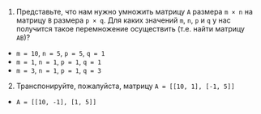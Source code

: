 1. Представьте, что нам нужно умножить матрицу ```A``` размера ```m × n``` на матрицу ```B``` размера ```p × q```. Для каких значений ```m```, ```n```, ```p``` и ```q``` у нас получится такое перемножение осуществить (т.е. найти матрицу ```AB```)?
  * ```m = 10```, ```n = 5```, ```p = 5```, ```q = 1```
  * ```m = 1```, ```n = 1```, ```p = 1```, ```q = 1```
  * ```m = 3```, ```n = 1```, ```p = 1```, ```q = 3```
2. Транспонируйте, пожалуйста, матрицу ```A = [[10, 1], [-1, 5]]```
  * ```A = [[10, -1], [1, 5]]```
